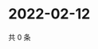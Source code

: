 # 2022-02-12

共 0 条

<!-- BEGIN WEIBO -->
<!-- 最后更新时间 Sat Feb 12 2022 08:54:36 GMT+0800 (China Standard Time) -->

<!-- END WEIBO -->
